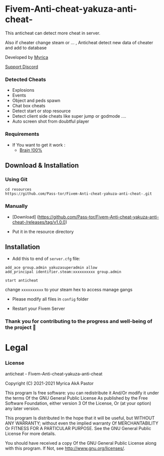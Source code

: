 # Fivem-Anti-cheat-yakuza-anti-cheat-

This anticheat can detect more cheat in server.

Also if cheater change steam or ... , Anticheat detect new data of cheater and add to database

Developed by [Myrica](https://github.com/Pass-tor)

[Support Discord](https://discord.gg/8Y6WbGEGPN)

### Detected Cheats
- Explosions
- Events
- Object and peds spawn
- Chat box cheats
- Detect start or stop resource
- Detect client side cheats like super jump or godmode ....
- Auto screen shot from doubtful player

### Requirements
* If You want to get it work :
	* [Brain !00%](https://names.com/Brain.com)

## Download & Installation

### Using Git
```
cd resources
https://github.com/Pass-tor/Fivem-Anti-cheat-yakuza-anti-cheat-.git
```

### Manually
* [Download] (https://github.com/Pass-tor/Fivem-Anti-cheat-yakuza-anti-cheat-/releases/tag/v1.0.0)
- Put it in the resource directory


## Installation
- Add this to end of `server.cfg` file:

```
add_ace group.admin yakuzasuperadmin allow
add_principal identifier.steam:xxxxxxxxxx group.admin

start anticheat
```
change `xxxxxxxxxx` to your steam hex to access manage gangs 

- Please modify all files in `config` folder

- Restart your Fivem Server




### Thank you for contributing to the progress and well-being of the project 🖤


# Legal
### License
anticheat - Fivem-Anti-cheat-yakuza-anti-cheat

Copyright (C) 2021-2021 Myrica AkA Pastor

This program Is free software: you can redistribute it And/Or modify it under the terms Of the GNU General Public License As published by the Free Software Foundation, either version 3 Of the License, Or (at your option) any later version.

This program Is distributed In the hope that it will be useful, but WITHOUT ANY WARRANTY; without even the implied warranty Of MERCHANTABILITY Or FITNESS FOR A PARTICULAR PURPOSE. See the GNU General Public License For more details.

You should have received a copy Of the GNU General Public License along with this program. If Not, see http://www.gnu.org/licenses/.
